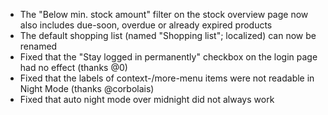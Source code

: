 - The "Below min. stock amount" filter on the stock overview page now also includes due-soon, overdue or already expired products
- The default shopping list (named "Shopping list"; localized) can now be renamed
- Fixed that the "Stay logged in permanently" checkbox on the login page had no effect (thanks @0)
- Fixed that the labels of context-/more-menu items were not readable in Night Mode (thanks @corbolais)
- Fixed that auto night mode over midnight did not always work
